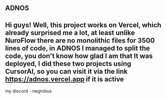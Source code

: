 ADNOS
---
Hi guys! Well, this project works on Vercel, which already surprised me a lot, at least unlike NuroFlow there are no monolithic files for 3500 lines of code, in ADNOS I managed to split the code, you don't know how glad I am that It was deployed, I did these two projects using CursorAI, so you can visit it via the link https://adnos.vercel.app if it is active
---
my discord - negrobus
